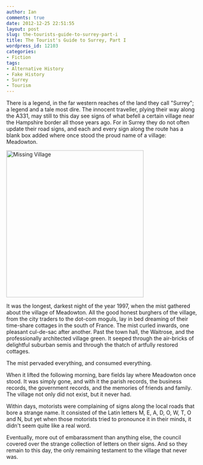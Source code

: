 ```yaml
---
author: Ian
comments: true
date: 2012-12-25 22:51:55
layout: post
slug: the-tourists-guide-to-surrey-part-i
title: The Tourist's Guide to Surrey, Part I
wordpress_id: 12103
categories:
- Fiction
tags:
- Alternative History
- Fake History
- Surrey
- Tourism
---
```


There is a legend, in the far western reaches of the land they call "Surrey"; a legend and a tale most dire. The innocent traveller, plying their way along the A331, may still to this day see signs of what befell a certain village near the Hampshire border all those years ago. For in Surrey they do not often update their road signs, and each and every sign along the route has a blank box added where once stood the proud name of a village: Meadowton.

<a href="//files.ianrenton.com/sites/fiction/missing-village.png"><img src="//files.ianrenton.com/sites/fiction/missing-village.png" alt="Missing Village" width="361" height="386" class="aligncenter size-full wp-image-12104" /></a>

It was the longest, darkest night of the year 1997, when the mist gathered about the village of Meadowton. All the good honest burghers of the village, from the city traders to the dot-com moguls, lay in bed dreaming of their time-share cottages in the south of France. The mist curled inwards, one pleasant cul-de-sac after another. Past the town hall, the Waitrose, and the professionally architected village green. It seeped through the air-bricks of delightful suburban semis and through the thatch of artfully restored cottages.

The mist pervaded everything, and consumed everything.

When it lifted the following morning, bare fields lay where Meadowton once stood. It was simply gone, and with it the parish records, the business records, the government records, and the memories of friends and family. The village not only did not exist, but it never had.

Within days, motorists were complaining of signs along the local roads that bore a strange name. It consisted of the Latin letters M, E, A, D, O, W, T, O and N, but yet when those motorists tried to pronounce it in their minds, it didn't seem quite like a real word.

Eventually, more out of embarassment than anything else, the council covered over the strange collection of letters on their signs. And so they remain to this day, the only remaining testament to the village that never was.